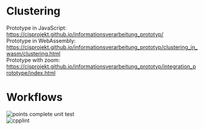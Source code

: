 # Clustering
Prototype in JavaScript: https://cisprojekt.github.io/informationsverarbeitung_prototyp/ \
Prototype in WebAssembly: https://cisprojekt.github.io/informationsverarbeitung_prototyp/clustering_in_wasm/clustering.html \
Prototype with zoom: https://cisprojekt.github.io/informationsverarbeitung_prototyp/integration_prototype/index.html 
# Workflows
![points complete unit test](https://img.shields.io/github/actions/workflow/status/cisprojekt/informationsverarbeitung_prototyp/ci.yml?label=points_complete) \
![cpplint](https://img.shields.io/github/actions/workflow/status/cisprojekt/informationsverarbeitung_prototyp/cpplint.yml?label=cpplint)


